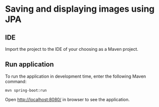 # Saving and displaying images using JPA

## IDE
Import the project to the IDE of your choosing as a Maven project.
 

## Run application

To run the application in development time, enter the following Maven
command:  
```
mvn spring-boot:run
```

Open [http://localhost:8080/](http://localhost:8080/) in browser to see
the application.